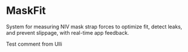 # MaskFit
System for measuring NIV mask strap forces to optimize fit, detect leaks, and prevent slippage, with real-time app feedback.

Test comment from Ulli

